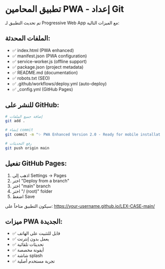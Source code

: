 # تطبيق المحامين PWA - إعداد Git

تم تحديث التطبيق لـ Progressive Web App مع الميزات التالية:

## الملفات المحدثة:
- ✅ index.html (PWA enhanced)
- ✅ manifest.json (PWA configuration)
- ✅ service-worker.js (offline support)
- ✅ package.json (project metadata)
- ✅ README.md (documentation)
- ✅ robots.txt (SEO)
- ✅ .github/workflows/deploy.yml (auto-deploy)
- ✅ _config.yml (GitHub Pages)

## للنشر على GitHub:

```bash
# إضافة جميع الملفات
git add .

# إنشاء commit
git commit -m "✨ PWA Enhanced Version 2.0 - Ready for mobile installation"

# رفع التحديثات
git push origin main
```

## تفعيل GitHub Pages:
1. اذهب إلى Settings -> Pages
2. اختر "Deploy from a branch"
3. اختر "main" branch
4. اختر "/ (root)" folder
5. اضغط Save

سيكون التطبيق متاحاً على:
https://your-username.github.io/LEX-CASE-main/

## ميزات PWA الجديدة:
- ✅ قابل للتثبيت على الهاتف
- ✅ يعمل بدون إنترنت
- ✅ تحديثات تلقائية
- ✅ أيقونة مخصصة
- ✅ شاشة splash
- ✅ تجربة مستخدم أصلية